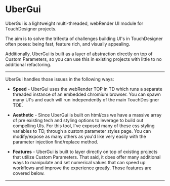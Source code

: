 
# UberGui
UberGui is a lightweight multi-threaded, webRender UI module for TouchDesigner projects.

The aim is to solve the trifecta of challenges building UI's in TouchDesigner often poses: being fast, feature rich, and visually appealing.

Additionally, UberGui is built as a layer of abstraction directly on top of Custom Parameters, so you can use this in existing projects with little to no additional refactoring.

---
UberGui handles those issues in the following ways:

 - **Speed** - UberGui uses the webRender TOP in TD which runs a separate threaded instance of an embedded chromium browser. You can spawn many UI's and each will run independently of the main TouchDesigner TOE.

 -  **Aesthetic** - Since UberGui is built on html/css we have a massive array of pre existing tech and styling options to leverage to build out compelling UIs. For this tool, I've exposed many of these css styling variables to TD, through a custom parameter styles page. You can modify/expose as many others as you'd like very easily with the parameter injection find/replace method.

 - **Features** - UberGui is built to layer directly on top of existing projects that utilize Custom Parameters. That said, it does offer many additional ways to manipulate and set numerical values that can speed up workflows and improve the experience greatly. Those features are covered below.

---
